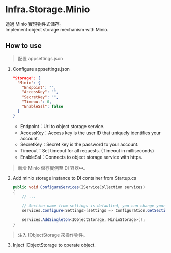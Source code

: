 # Infra.Storage.Minio

透過 Minio 實現物件式儲存。  
Implement object storage mechanism with Minio.

## How to use

> 配置 appsettings.json

1. Configure appsettings.json

    ```json
    "Storage": {
      "Minio": {
        "Endpoint": "",
        "AccessKey": "",
        "SecretKey": "",
        "Timeout": 0,
        "EnableSsl": false
      }
    }
    ```

    - Endpoint：Url to object storage service.
    - AccessKey：Access key is the user ID that uniquely identifies your account.
    - SecretKey：Secret key is the password to your account.
    - Timeout：Set timeout for all requests. (Timeout in milliseconds)
    - EnableSsl：Connects to object storage service with https.

> 新增 Minio 儲存實例至 DI 容器中。

2. Add minio storage instance to DI container from Startup.cs

    ```csharp
    public void ConfigureServices(IServiceCollection services)
    {
        // ...

        // Section name from settings is defaulted, you can change your prefer naming, but field structure must be the same!
        services.Configure<Settings>(settings => Configuration.GetSection(Settings.SectionName).Bind(settings));

        services.AddSingleton<IObjectStorage, MinioStorage>();
    }
    ```

> 注入 IObjectStorage 來操作物件。

3. Inject IObjectStorage to operate object.
